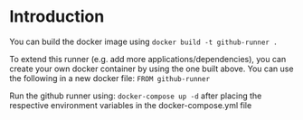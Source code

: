 # Introduction
You can build the docker image using `docker build -t github-runner .`

To extend this runner (e.g. add more applications/dependencies), 
you can create your own docker container by using the one built above. 
You can use the following in a new docker file:
`FROM github-runner`

Run the github runner using: `docker-compose up -d` 
after placing the respective environment variables in the docker-compose.yml file
